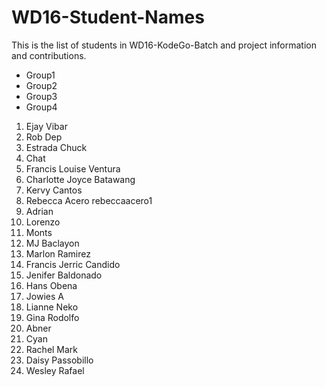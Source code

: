 # WD16-Student-Names
This is the list of students in WD16-KodeGo-Batch and project information and contributions.

* Group1
* Group2
* Group3
* Group4

1. Ejay Vibar 
1. Rob Dep 
1. Estrada Chuck
1. Chat
1. Francis Louise Ventura 
1. Charlotte Joyce Batawang 
1. Kervy Cantos
1. Rebecca Acero rebeccaacero1 
1. Adrian
1. Lorenzo
1. Monts
1. MJ Baclayon
1. Marlon Ramirez
1. Francis Jerric Candido
1. Jenifer Baldonado
1. Hans Obena
1. Jowies A
1. Lianne Neko
1. Gina Rodolfo 
1. Abner  
1. Cyan
1. Rachel Mark
1. Daisy Passobillo 
1. Wesley Rafael
